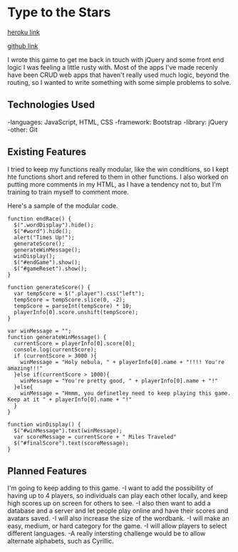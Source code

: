 # Type to the Stars

[heroku link](https://mysterious-basin-2931.herokuapp.com/)

[github link](https://github.com/nwimmer123/project-01)

I wrote this game to get me back in touch with jQuery and some front end logic I was feeling a little rusty with. Most of the apps I've made recenly have been CRUD web apps that haven't really used much logic, beyond the routing, so I wanted to write something with some simple problems to solve.

## Technologies Used

-languages: JavaScript, HTML, CSS
-framework: Bootstrap
-library: jQuery
-other: Git

## Existing Features

I tried to keep my functions really modular, like the win conditions, so I kept hte functions short and refered to them in other functions. I also worked on putting more comments in my HTML, as I have a tendency not to, but I'm training to train myself to comment more.

Here's a sample of the modular code.

```
function endRace() {
  $(".wordDisplay").hide();
  $("#word").hide();
  alert("Times Up!");
  generateScore();
  generateWinMessage();
  winDisplay();
  $("#endGame").show();
  $("#gameReset").show();
}

function generateScore() {
  var tempScore = $(".player").css("left");
  tempScore = tempScore.slice(0, -2);
  tempScore = parseInt(tempScore) * 10;
  playerInfo[0].score.unshift(tempScore);
}

var winMessage = "";
function generateWinMessage() {
  currentScore = playerInfo[0].score[0];
  console.log(currentScore);
  if (currentScore > 3000 ){
    winMessage = "Holy nebula, " + playerInfo[0].name + "!!!! You're amazing!!!"
  }else if(currentScore > 1000){
    winMessage = "You're pretty good, " + playerInfo[0].name + "!"
  }else{
    winMessage = "Hmmm, you definetley need to keep playing this game. Keep at it " + playerInfo[0].name + "!"
  }
}

function winDisplay() {
  $("#winMessage").text(winMessage);
  var scoreMessage = currentScore + " Miles Traveled"
  $("#finalScore").text(scoreMessage);
}
```

## Planned Features

I'm going to keep adding to this game. 
-I want to add the possibility of having up to 4 players, so individuals can play each other locally, and keep high scores up on screen for others to see. 
-I also then want to add a database and a server and let people play online and have their scores and avatars saved.
-I will also increase the size of the wordbank.
-I will make an easy, medium, or hard category for the game.
-I will allow players to select different languages.
-A really intersting challenge would be to allow alternate alphabets, such as Cyrillic.


